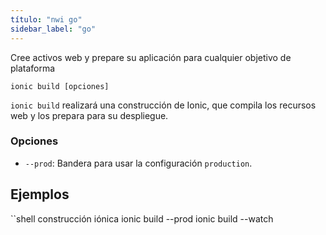 ```yaml
---
título: "nwi go"
sidebar_label: "go"
---
```


Cree activos web y prepare su aplicación para cualquier objetivo de plataforma

```shell
ionic build [opciones]
```

`ionic build` realizará una construcción de Ionic, que compila los recursos web y los prepara para su despliegue.

### Opciones

 - `--prod`: Bandera para usar la configuración `production`.
      

## Ejemplos

``shell
construcción iónica
ionic build --prod
ionic build --watch
```